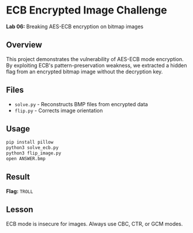 # ECB Encrypted Image Challenge

**Lab 06:** Breaking AES-ECB encryption on bitmap images

## Overview

This project demonstrates the vulnerability of AES-ECB mode encryption. By exploiting ECB's pattern-preservation weakness, we extracted a hidden flag from an encrypted bitmap image without the decryption key.

## Files

- `solve.py` - Reconstructs BMP files from encrypted data
- `flip.py` - Corrects image orientation

## Usage
```bash
pip install pillow
python3 solve_ecb.py
python3 flip_image.py
open ANSWER.bmp
```

## Result

**Flag:** `TROLL`

## Lesson

ECB mode is insecure for images. Always use CBC, CTR, or GCM modes.
